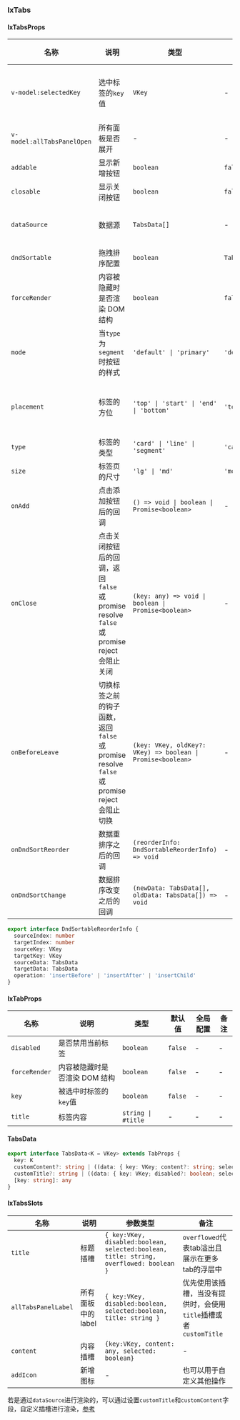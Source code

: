 
### IxTabs

#### IxTabsProps

| 名称 | 说明 | 类型  | 默认值 | 全局配置 | 备注 |
| --- | --- | --- | --- | --- | --- |
| `v-model:selectedKey` | 选中标签的`key`值 | `VKey`  | - | - | 当没有传此值时，默认选中第一个 |
| `v-model:allTabsPanelOpen` | 所有面板是否展开 | - | - | - |
| `addable` | 显示新增按钮 | `boolean` | `false`| - | - |
| `closable` | 显示关闭按钮 | `boolean` | `false`| - | - |
| `dataSource` | 数据源 | `TabsData[]` | - | - | 优先级高于 `default` 插槽 |
| `dndSortable` | 拖拽排序配置 | `boolean` | `TabsDndSortable` | `false` | - |
| `forceRender` | 内容被隐藏时是否渲染 DOM 结构 | `boolean` | `false` | - | - |
| `mode` | 当`type`为`segment`时按钮的样式 | `'default' \| 'primary'` | `'default'` | - | - |
| `placement` | 标签的方位 | `'top' \| 'start' \| 'end' \| 'bottom'` | `'top'` | - | 其他类型仅在type为`line`生效 |
| `type` | 标签的类型 | `'card' \| 'line' \| 'segment'` | `'card'`| - | - |
| `size` | 标签页的尺寸 | `'lg' \| 'md'` | `'md'` | ✅ | - |
| `onAdd` | 点击添加按钮后的回调 | `() => void \| boolean \| Promise<boolean>` | - | - |
| `onClose` | 点击关闭按钮后的回调，返回 `false` 或 promise resolve `false` 或 promise reject 会阻止关闭 | `(key: any) => void \| boolean \| Promise<boolean>` | - | - |
| `onBeforeLeave` | 切换标签之前的钩子函数，返回 `false` 或 promise resolve `false` 或 promise reject 会阻止切换 | `(key: VKey, oldKey?: VKey) => boolean \| Promise<boolean>`| - | - | - |
| `onDndSortReorder` | 数据重排序之后的回调 | `(reorderInfo: DndSortableReorderInfo) => void` | - | - | - |
| `onDndSortChange` | 数据排序改变之后的回调 | `(newData: TabsData[], oldData: TabsData[]) => void` | - | - | - |

```ts
export interface DndSortableReorderInfo {
  sourceIndex: number
  targetIndex: number
  sourceKey: VKey
  targetKey: VKey
  sourceData: TabsData
  targetData: TabsData
  operation: 'insertBefore' | 'insertAfter' | 'insertChild'
}
```

#### IxTabProps

| 名称 | 说明 | 类型  | 默认值 | 全局配置 | 备注 |
| --- | --- | --- | --- | --- | --- |
| `disabled` | 是否禁用当前标签 | `boolean` | `false` | - | - |
| `forceRender` | 内容被隐藏时是否渲染 DOM 结构 | `boolean` | `false` | - | - |
| `key` | 被选中时标签的`key`值 | `boolean` | `false` | - | - |
| `title` | 标签内容 | `string \| #title` | - | - | - |

#### TabsData

```ts
export interface TabsData<K = VKey> extends TabProps {
  key: K
  customContent?: string | ((data: { key: VKey; content?: string; selected?: boolean }) => VNodeChild)
  customTitle?: string | ((data: { key: VKey; disabled?: boolean; selected?: boolean; title?: string; overflowed: boolean }) => VNodeChild)
  [key: string]: any
}
```

#### IxTabsSlots

| 名称 | 说明 | 参数类型 | 备注 |
| --- | --- | --- | --- |
| `title` | 标题插槽 | `{ key:VKey, disabled:boolean, selected:boolean, title: string, overflowed: boolean }` | `overflowed`代表tab溢出且展示在更多tab的浮层中 |
| `allTabsPanelLabel` | 所有面板中的label | `{ key:VKey, disabled:boolean, selected:boolean, title: string }` | 优先使用该插槽，当没有提供时，会使用`title`插槽或者`customTitle` |
| `content` | 内容插槽 | `{key:VKey, content: any, selected: boolean}` | - |
| `addIcon` | 新增图标 | - | 也可以用于自定义其他操作 |

若是通过`dataSource`进行渲染的，可以通过设置`customTitle`和`customContent`字段，自定义插槽进行渲染，[参考](/components/tabs/zh?tab=demo#components-tabs-custom-tab)
